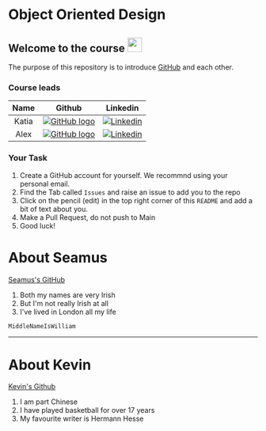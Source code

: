 # Object Oriented Design

## Welcome to the course <img src="https://github.com/TheDudeThatCode/TheDudeThatCode/blob/master/Assets/Hi.gif" width="29px">

The purpose of this repository is to introduce [GitHub](https://docs.github.com/en) and each other.

### Course leads

| Name |                                                       Github                                                                                                      |                                   Linkedin                                    |
| :------: | :----------------------------------------------------------------------------------------------: | :--------------------------------------------------------------------------: |
|   Katia |   [![GitHub logo](https://cdn4.iconfinder.com/data/icons/iconsimple-logotypes/512/github-16.png)](https://github.com/missKatiaPunter)   |   [![Linkedin](https://www.linkedin.com/favicon.ico)](https://www.linkedin.com/in/katia-punter-6313ba177/)  |                                                                              |
| Alex | [![GitHub logo](https://cdn4.iconfinder.com/data/icons/iconsimple-logotypes/512/github-16.png)](https://github.com/alexcasper)  | [![Linkedin](https://www.linkedin.com/favicon.ico)](https://www.linkedin.com/in/alexcaspercline/)  |

### Your Task

1. Create a GitHub account for yourself. We recommnd using your personal email.
2. Find the Tab called `Issues` and raise an issue to add you to the repo
3. Click on the pencil (edit) in the top right corner of this `README` and add a bit of text about you.
4. Make a Pull Request, do not push to Main
5. Good luck!


# About Seamus

[Seamus's GitHub](https://github.com/SeamusConlon)

1. Both my names are very Irish
2. But I'm not really Irish at all
3. I've lived in London all my life

`MiddleNameIsWilliam`

---

# About Kevin

[Kevin's Github](https://github.com/kevinlh97)

1. I am part Chinese
2. I have played basketball for over 17 years
3. My favourite writer is Hermann Hesse


